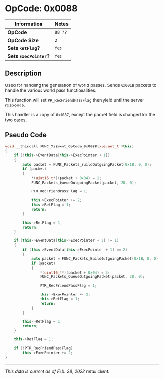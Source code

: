 # OpCode: 0x0088

| Information               | Notes |
|---                        |---    |
| **OpCode**                | `88 ??` |
| **OpCode Size**           | `2`   |
| **Sets `RetFlag`?**       | `Yes` |
| **Sets `ExecPointer`?**   | `Yes` |

## Description

Used for handling the generation of world passes. Sends `0x001B` packets to handle the various world pass functionalities.

This function will set `PR_RecFriendPassFlag` then yield until the server responds.

This handler is a copy of `0x0087`, except the packet field is changed for the two cases.

## Pseudo Code

```cpp
void __thiscall FUNC_XiEvent_OpCode_0x0088(xievent_t *this)
{
    if (!this->EventData[this->ExecPointer + 1])
    {
        auto packet = FUNC_Packets_BuildOutgoingPacket(0x1B, 0, 0);
        if (packet)
        {
            *(uint16_t*)(packet + 0x04) = 1;
            FUNC_Packets_QueueOutgoingPacket(packet, 28, 0);

            PTR_RecFriendPassFlag = 1;

            this->ExecPointer += 2;
            this->RetFlag = 1;
            return;
        }

        this->RetFlag = 1;
        return;
    }

    if (this->EventData[this->ExecPointer + 1] != 1)
    {
        if (this->EventData[this->ExecPointer + 1] == 2)
        {
            auto packet = FUNC_Packets_BuildOutgoingPacket(0x1B, 0, 0);
            if (packet)
            {
                *(uint16_t*)(packet + 0x04) = 3;
                FUNC_Packets_QueueOutgoingPacket(packet, 28, 0);

                PTR_RecFriendPassFlag = 1;

                this->ExecPointer += 2;
                this->RetFlag = 1;
                return;
            }
        }

        this->RetFlag = 1;
        return;
    }

    this->RetFlag = 1;

    if (!PTR_RecFriendPassFlag)
        this->ExecPointer += 2;
}
```

---

_This data is current as of Feb. 28, 2022 retail client._